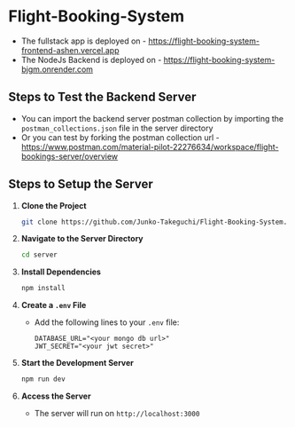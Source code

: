 ﻿# Flight-Booking-System

- The fullstack app is deployed on - https://flight-booking-system-frontend-ashen.vercel.app
- The NodeJs Backend is deployed on - https://flight-booking-system-bjgm.onrender.com

## Steps to Test the Backend Server
- You can import the backend server postman collection by importing the `postman_collections.json` file in the server directory
- Or you can test by forking the postman collection url - https://www.postman.com/material-pilot-22276634/workspace/flight-bookings-server/overview 

## Steps to Setup the Server

1. **Clone the Project**
    ```sh
    git clone https://github.com/Junko-Takeguchi/Flight-Booking-System.git
    ```

2. **Navigate to the Server Directory**
    ```sh
    cd server
    ```

3. **Install Dependencies**
    ```sh
    npm install
    ```

4. **Create a `.env` File**
    - Add the following lines to your `.env` file:
        ```env
        DATABASE_URL="<your mongo db url>"
        JWT_SECRET="<your jwt secret>"
        ```

5. **Start the Development Server**
    ```sh
    npm run dev
    ```

6. **Access the Server**
    - The server will run on `http://localhost:3000`
